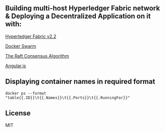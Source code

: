 ## Building multi-host Hyperledger Fabric network & Deploying a Decentralized Application on it with:

[Hyperledger Fabric v2.2](https://hyperledger-fabric.readthedocs.io/en/release-2.2/whatsnew.html)

[Docker Swarm](https://docs.docker.com/engine/swarm/)

[The Raft Consensus Algorithm](https://raft.github.io/)

[Angular.js](https://angularjs.org/)

## Displaying container names in required format

`docker ps --format "table{{.ID}}\t{{.Names}}\t{{.Ports}}\t{{.RunningFor}}"`

<!--
## Installation
[Step 1](https://kctheservant.medium.com/multi-host-setup-with-raft-based-ordering-service-29730788b171) 

[Step 2](https://kctheservant.medium.com/multi-host-deployment-for-first-network-hyperledger-fabric-v2-273b794ff3d)
-->
## License
MIT
